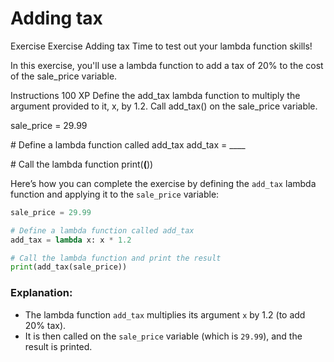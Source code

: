 # Adding tax

Exercise
Exercise
Adding tax
Time to test out your lambda function skills!

In this exercise, you'll use a lambda function to add a tax of 20% to the cost of the sale_price variable.

Instructions
100 XP
Define the add_tax lambda function to multiply the argument provided to it, x, by 1.2.
Call add_tax() on the sale_price variable.

sale_price = 29.99

# Define a lambda function called add_tax
add_tax = ____

# Call the lambda function
print(____(____))

Here’s how you can complete the exercise by defining the `add_tax` lambda function and applying it to the `sale_price` variable:

```python
sale_price = 29.99

# Define a lambda function called add_tax
add_tax = lambda x: x * 1.2

# Call the lambda function and print the result
print(add_tax(sale_price))
```

### Explanation:
- The lambda function `add_tax` multiplies its argument `x` by 1.2 (to add 20% tax).
- It is then called on the `sale_price` variable (which is `29.99`), and the result is printed.